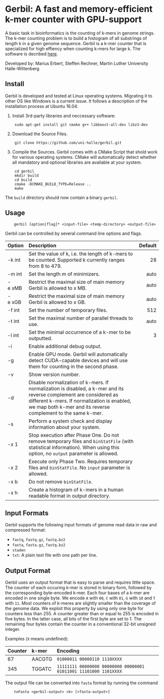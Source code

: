 # Gerbil: A fast and memory-efficient k-mer counter with GPU-support

A basic task in bioinformatics is the counting of k-mers in
genome strings. The k-mer counting problem is to build a histogram of
all substrings of length k in a given genome sequence. 
Gerbil is a k-mer counter that is specialized for high effiency when counting k-mers for large k. 
The software is decribed [here](https://almob.biomedcentral.com/articles/10.1186/s13015-017-0097-9).

Developed by: Marius Erbert, Steffen Rechner, Martin Luther University Halle-Wittenberg

## Install

Gerbil is developed and tested at Linux operating systems. Migrating it to other OS like Windows is a current issue. It follows a description of the installation process at Ubuntu 16.04.

1. Install 3rd-party libraries and neccessary software:

        sudo apt-get install git cmake g++ libboost-all-dev libz3-dev

2. Download the Source Files. 

        git clone https://github.com/uni-halle/gerbil.git
        
3. Compile the Sources. Gerbil comes with a CMake Script that shold work for various operating systems. CMake will automatically detect whether all mandatory and optional libraries are available at your system.

        cd gerbil
        mkdir build
        cd build
        cmake -DCMAKE_BUILD_TYPE=Release ..
        make

The `build` directory should now contain a binary `gerbil`.

## Usage

        gerbil [option|flag]* <input-file> <temp-directory> <output-file>

Gerbil can be controlled by several command line options and flags.

| Option               | Description   | Default |
|:---------------------|:--------------| -------:|
| -k int   | Set the value of k, i.e. the length of k-mers to be counted. Supported k currently ranges from 8 to 479. | 28 |
| -m int          | Set the length m of minimizers.      |   auto |
| -e&nbsp;xMB  | Restrict the maximal size of main memory Gerbil is allowed to x MB.      |    auto |
| -e&nbsp;xGB  | Restrict the maximal size of main memory Gerbil is allowed to x GB.      |    auto |
| -f&nbsp;int          | Set the number of temporary files.      |    512 |
| -t&nbsp;int          | Set the maximal number of parallel threads to use.      |    auto |
| -l&nbsp;int               | Set the minimal occurrence of a k-mer to be outputted.      |    3 |
| -i                   | Enable additional debug output.      |    |
| -g                   | Enable GPU mode. Gerbil will automatically detect CUDA-capable devices and will use them for counting in the second phase.      |     |
| -v                   | Show version number.      |     |
| -d                   | Disable normalization of k-mers. If normalization is disabled, a k-mer and its reverse complement are considered as different k-mers. If normalization is enabled, we map both k-mer and its reverse complement to the same k-mer.       |     |
| -s                   | Perform a system check and display information about your system.     |     |
| -x&nbsp;1                 | Stop execution after Phase One. Do not remove temporary files and `binStatFile` (with statistical information). When using this option, no `output` parameter is allowed. |     |
| -x&nbsp;2            | Execute only Phase Two. Requires temporary files and `binStatFile`. No `input` parameter is allowed. |     |
| -x&nbsp;b            | Do not remove `binStatFile`. |     |
| -x&nbsp;h            | Create a histogram of k-mers in a human readable format in output directory. |     |

## Input Formats

Gerbil supports the following input formats of genome read data in raw and compressed format: 
 * `fastq`, `fastq.gz`, `fastq.bz2`
 * `fasta`, `fasta.gz`, `fastq.bz2`
 * `staden`
 * `txt`: A plain text file with one path per line.

## Output Format

Gerbil uses an output format that is easy to parse and requires little space. The counter of each occuring k-mer is stored in binary form, followed by the corresponding byte-encoded k-mer. Each four bases of a k-mer are encoded in one single byte. We encode `A` with `00`, `C` with `01`, `G` with `10` and `T` with `11`. Most counters of k-meres are slightly smaller than the coverage of the genome data. We exploit this property by using only one byte for counters less than 255. A counter greater than or equal to 255 is encoded in five bytes. In the latter case, all bits of the first byte are set to 1. The remaining four bytes contain the counter in a conventional 32-bit unsigned integer.

Examples (`X` means undefined):

| Counter | k-mer   | Encoding                      |
|:--------|:--------|:------------------------------|
| 67      | AACGTG  | `01000011 00000110 1110XXXX` |
| 345     | TGGATC  | `11111111 00000000 00000000 00000001 01011001 11101000 1101XXXX` |

The output file can be converted into `fasta` format by running the command

        toFasta <gerbil-output> <k> [<fasta-output>]

